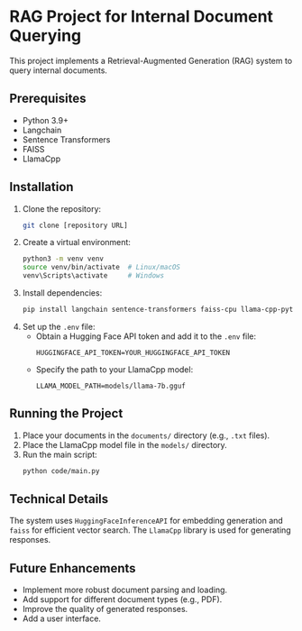 # RAG Project for Internal Document Querying

This project implements a Retrieval-Augmented Generation (RAG) system to query internal documents.

## Prerequisites

*   Python 3.9+
*   Langchain
*   Sentence Transformers
*   FAISS
*   LlamaCpp

## Installation

1.  Clone the repository:
    ```bash
    git clone [repository URL]
    ```
2.  Create a virtual environment:
    ```bash
    python3 -m venv venv
    source venv/bin/activate  # Linux/macOS
    venv\Scripts\activate     # Windows
    ```
3.  Install dependencies:
    ```bash
    pip install langchain sentence-transformers faiss-cpu llama-cpp-python streamlit python-dotenv
    ```
4.  Set up the `.env` file:
    *   Obtain a Hugging Face API token and add it to the `.env` file:
        ```
        HUGGINGFACE_API_TOKEN=YOUR_HUGGINGFACE_API_TOKEN
        ```
    *   Specify the path to your LlamaCpp model:
        ```
        LLAMA_MODEL_PATH=models/llama-7b.gguf
        ```

## Running the Project

1.  Place your documents in the `documents/` directory (e.g., `.txt` files).
2.  Place the LlamaCpp model file in the `models/` directory.
3.  Run the main script:
    ```bash
    python code/main.py
    ```

## Technical Details

The system uses `HuggingFaceInferenceAPI` for embedding generation and `faiss` for efficient vector search.  The `LlamaCpp` library is used for generating responses.

## Future Enhancements

*   Implement more robust document parsing and loading.
*   Add support for different document types (e.g., PDF).
*   Improve the quality of generated responses.
*   Add a user interface.
